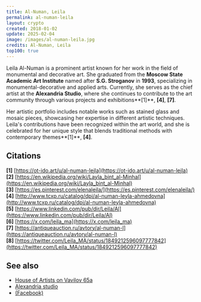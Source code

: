 ```yaml
---
title: Al-Numan, Leila
permalink: al-numan-leila
layout: crypto
created: 2018-01-02
update: 2025-02-04
image: /images/al-numan-leila.jpg
credits: Al-Numan, Leila
top100: true
---
```


Leila Al-Numan is a prominent artist known for her work in the field of monumental and decorative art. She graduated from the **Moscow State Academic Art Institute** named after **S.G. Stroganov** in **1993**, specializing in monumental-decorative and applied arts. Currently, she serves as the chief artist at the **Alexandria Studio**, where she continues to contribute to the art community through various projects and exhibitions**[1]**, **[4]**, **[7]**.

Her artistic portfolio includes notable works such as stained glass and mosaic pieces, showcasing her expertise in different artistic techniques. Leila's contributions have been recognized within the art world, and she is celebrated for her unique style that blends traditional methods with contemporary themes**[1]**, **[4]**.

## Citations

**[1]** [https://ot-ido.art/u/al-numan-lejla](https://ot-ido.art/u/al-numan-lejla)  
**[2]** [https://en.wikipedia.org/wiki/Layla_bint_al-Minhal](https://en.wikipedia.org/wiki/Layla_bint_al-Minhal)  
**[3]** [https://es.pinterest.com/elenaleila/](https://es.pinterest.com/elenaleila/)  
**[4]** [http://www.tcxp.ru/catalog/dpi/al-numan-leyla-ahmedovna](http://www.tcxp.ru/catalog/dpi/al-numan-leyla-ahmedovna)  
**[5]** [https://www.linkedin.com/pub/dir/Leila/Al](https://www.linkedin.com/pub/dir/Leila/Al)  
**[6]** [https://x.com/leila_ma](https://x.com/leila_ma)  
**[7]** [https://antiqueauction.ru/avtory/al-numan-l](https://antiqueauction.ru/avtory/al-numan-l)  
**[8]** [https://twitter.com/Leila_MA/status/1849212596097777842](https://twitter.com/Leila_MA/status/1849212596097777842)

## See also

+ [House of Artists on Vavilov 65а](house-of-artists-on-vavilov-65)
+ [Alexandria studio](alexandria-studio)
+ [(Facebook)](https://www.facebook.com/alexandria.glass.studio/?notif_id=1527024751169651&notif_t=page_invite)

<!-- Prompt:  
- Не менять язык статьи, сохранять оригинальный язык.  
- Если тема оформлена как "Имя Фамилия", заголовок должен быть "Фамилия, Имя".  
- Изменить title: A Template на основной топик в статье.  
- Создать permalink: на основе title (без / пред и / после/)  
- Замени date: на created:  
- Замени update: хххх-хх-хх текущую дату в таком же формате  
- Изменить заголовок раздела "Citations" на ## Citations.  
- Оформить ссылки в разделе "Citations" в формате: **[x]** [URL](URL).  
- При ссылке на источник в тексте, использовать формат: **[x]**, **[x]**.  
- Убедиться, что номера цитат соответствуют записям в разделе "Citations".  
- Не применять форматирование **...** в строке credits:
- Сделать номера цитат кликабельными по указанному выше формату.  
- Добавить список связанных тем в том же формате.  
- Если есть списки с годами (при условии что они не содержат длинные предложения или ссылки) - конвертируй их в таблицы.  
- Выделяй даты, места, географические названия, адреса, имена собственные **таким образом**.  
- Использовать шаблон - "[Название темы](ссылка-на-тему)" для каждого пункта.  
- Раздел ## See also должен включаться автоматически в конец статьи.  
- Результат в md коде.  
- Оставить этот Prompt после редактирования в конце кода.  
-->
